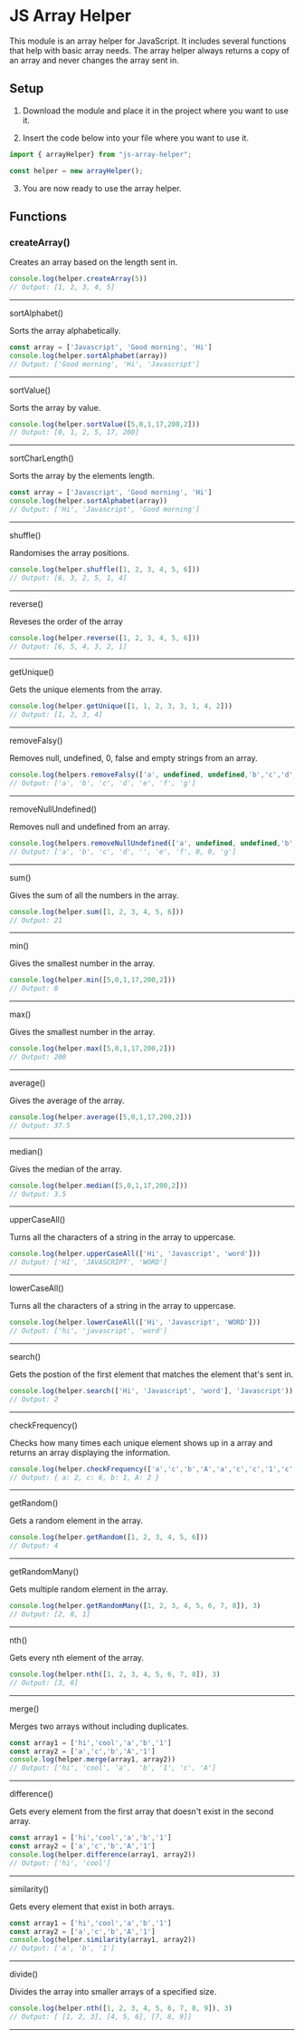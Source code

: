 # JS Array Helper

This module is an array helper for JavaScript. It includes several functions that help with basic array needs. The array helper always returns a copy of an array and never changes the array sent in.

## Setup

1. Download the module and place it in the project where you want to use it. 

2. Insert the code below into your file where you want to use it.
```js
import { arrayHelper} from "js-array-helper";

const helper = new arrayHelper();
```
3. You are now ready to use the array helper.

## Functions

### createArray()

Creates an array based on the length sent in.

```js
console.log(helper.createArray(5))
// Output: [1, 2, 3, 4, 5]
```
---

sortAlphabet()

Sorts the array alphabetically.

```js
const array = ['Javascript', 'Good morning', 'Hi']
console.log(helper.sortAlphabet(array))
// Output: ['Good morning', 'Hi', 'Javascript']
```
---

sortValue()

Sorts the array by value.

```js
console.log(helper.sortValue([5,0,1,17,200,2]))
// Output: [0, 1, 2, 5, 17, 200]
```
---

sortCharLength()

Sorts the array by the elements length.

```js
const array = ['Javascript', 'Good morning', 'Hi']
console.log(helper.sortAlphabet(array))
// Output: ['Hi', 'Javascript', 'Good morning']
```
---

shuffle()

Randomises the array positions.

```js
console.log(helper.shuffle([1, 2, 3, 4, 5, 6]))
// Output: [6, 3, 2, 5, 1, 4]
```
---

reverse()

Reveses the order of the array

```js
console.log(helper.reverse([1, 2, 3, 4, 5, 6]))
// Output: [6, 5, 4, 3, 2, 1]
```
---

getUnique()

Gets the unique elements from the array.

```js
console.log(helper.getUnique([1, 1, 2, 3, 3, 1, 4, 2]))
// Output: [1, 2, 3, 4]
```
---

removeFalsy()

Removes null, undefined, 0, false and empty strings from an array.

```js
console.log(helpers.removeFalsy(['a', undefined, undefined,'b','c','d','','e',null,'f',0,0,'g']))
// Output: ['a', 'b', 'c', 'd', 'e', 'f', 'g']
```
---

removeNullUndefined()

Removes null and undefined from an array.

```js
console.log(helpers.removeNullUndefined(['a', undefined, undefined,'b','c','d','','e',null,'f',0,0,'g']))
// Output: ['a', 'b', 'c', 'd', '', 'e', 'f', 0, 0, 'g']
```
---

sum()

Gives the sum of all the numbers in the array.

```js
console.log(helper.sum([1, 2, 3, 4, 5, 6]))
// Output: 21
```
---

min()

Gives the smallest number in the array.

```js
console.log(helper.min([5,0,1,17,200,2]))
// Output: 0
```
---

max()

Gives the smallest number in the array.

```js
console.log(helper.max([5,0,1,17,200,2]))
// Output: 200
```
---

average()

Gives the average of the array.

```js
console.log(helper.average([5,0,1,17,200,2]))
// Output: 37.5
```
---

median()

Gives the median of the array.

```js
console.log(helper.median([5,0,1,17,200,2]))
// Output: 3.5
```
---

upperCaseAll()

Turns all the characters of a string in the array to uppercase.

```js
console.log(helper.upperCaseAll(['Hi', 'Javascript', 'word']))
// Output: ['HI', 'JAVASCRIPT', 'WORD']
```
---

lowerCaseAll()

Turns all the characters of a string in the array to uppercase.

```js
console.log(helper.lowerCaseAll(['Hi', 'Javascript', 'WORD']))
// Output: ['hi', 'javascript', 'word']
```
---

search()

Gets the postion of the first element that matches the element that's sent in.

```js
console.log(helper.search(['Hi', 'Javascript', 'word'], 'Javascript'))
// Output: 2
```
---

checkFrequency()

Checks how many times each unique element shows up in a array and returns an array displaying the information.

```js
console.log(helper.checkFrequency(['a','c','b','A','a','c','c','1','c','A','c','c']))
// Output: { a: 2, c: 6, b: 1, A: 2 }
```
---

getRandom()

Gets a random element in the array.

```js
console.log(helper.getRandom([1, 2, 3, 4, 5, 6]))
// Output: 4
```
---

getRandomMany()

Gets multiple random element in the array.

```js
console.log(helper.getRandomMany([1, 2, 3, 4, 5, 6, 7, 8]), 3)
// Output: [2, 8, 1]
```
---

nth()

Gets every nth element of the array.

```js
console.log(helper.nth([1, 2, 3, 4, 5, 6, 7, 8]), 3)
// Output: [3, 6]
```
---

merge()

Merges two arrays without including duplicates.

```js
const array1 = ['hi','cool','a','b','1']
const array2 = ['a','c','b','A','1']
console.log(helper.merge(array1, array2))
// Output: ['hi', 'cool', 'a',  'b', '1', 'c', 'A']
```
---

difference()

Gets every element from the first array that doesn't exist in the second array.

```js
const array1 = ['hi','cool','a','b','1']
const array2 = ['a','c','b','A','1']
console.log(helper.difference(array1, array2))
// Output: ['hi', 'cool']
```
---

similarity()

Gets every element that exist in both arrays.

```js
const array1 = ['hi','cool','a','b','1']
const array2 = ['a','c','b','A','1']
console.log(helper.similarity(array1, array2))
// Output: ['a', 'b', '1']
```
---

divide()

Divides the array into smaller arrays of a specified size.

```js
console.log(helper.nth([1, 2, 3, 4, 5, 6, 7, 8, 9]), 3)
// Output: [ [1, 2, 3], [4, 5, 6], [7, 8, 9]]
```
---

